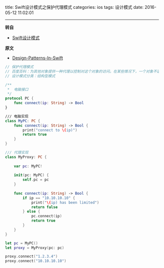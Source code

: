 title: Swift设计模式之保护代理模式
categories: ios
tags: 设计模式
date: 2016-05-12 11:02:01

---

<!--head-->

**转自**

* [Swift设计模式](http://qefee.com/tags/%E8%AE%BE%E8%AE%A1%E6%A8%A1%E5%BC%8F/)

**原文**

* [Design-Patterns-In-Swift](https://github.com/ochococo/Design-Patterns-In-Swift#behavioral)

```swift
// 保护代理模式
// 百度百科：为其他对象提供一种代理以控制对这个对象的访问。在某些情况下，一个对象不适合或者不能直接引用另一个对象，而代理对象可以在客户端和目标对象之间起到中介的作用
// 设计模式分类：结构型模式

/**
 *  电脑接口
 */
protocol PC {
    func connect(ip: String) -> Bool
}

/// 电脑实现
class MyPC: PC {
    func connect(ip: String) -> Bool {
        print("connect to \(ip)")
        return true
    }
}

/// 代理实现
class MyProxy: PC {
    
    var pc: MyPC!
    
    init(pc: MyPC) {
        self.pc = pc
    }
    
    func connect(ip: String) -> Bool {
        if ip == "10.10.10.10" {
            print("\(ip) has been limited")
            return false
        } else {
            pc.connect(ip)
            return true
        }
    }
}

let pc = MyPC()
let proxy = MyProxy(pc: pc)

proxy.connect("1.2.3.4")
proxy.connect("10.10.10.10")
```



<!--more-->



<!--body-->
